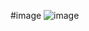 #image
![image](https://user-images.githubusercontent.com/91074732/159213725-d1d44520-a750-4863-ba84-2fe61160dab6.png)
